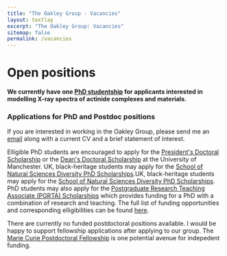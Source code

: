 ```yaml
---
title: "The Oakley Group - Vacancies"
layout: textlay
excerpt: "The Oakley Group: Vacancies"
sitemap: false
permalink: /vacancies
---
```


# Open positions

**We currently have one [PhD studentship](https://www.findaphd.com/phds/project/accurate-and-efficient-modelling-of-x-ray-spectra-for-the-nuclear-fuel-cycle/?p164814) for applicants interested in modelling X-ray spectra of actinide complexes and materials.**

### Applications for PhD and Postdoc positions
If you are interested in working in the Oakley Group, please send me an [email](mailto:meagan.oakley@manchester.ac.uk) along with a current CV and a brief statement of interest. 

Elligible PhD students are encouraged to apply for the [President's Doctoral Scholarship](https://www.se.manchester.ac.uk/phds-science-engineering/funding/presidents-doctoral-scholarship/) or the [Dean's Doctoral Scholarship](https://www.se.manchester.ac.uk/phds-science-engineering/funding/deans-doctoral-scholarship/) at the University of Manchester. UK, black-heritage students may apply for the [School of Natural Sciences Diversity PhD Scholarships](https://www.se.manchester.ac.uk/phds-science-engineering/funding/diversity-scholarship/).UK, black-heritage students may apply for the [School of Natural Sciences Diversity PhD Scholarships](https://www.se.manchester.ac.uk/phds-science-engineering/funding/diversity-scholarship/). PhD students may also apply for the [Postgraduate Research Teaching Associate (PGRTA) Scholarships](https://www.se.manchester.ac.uk/phds-science-engineering/funding/teaching-associate-scholarship/) which provides funding for a PhD with a combination of research and teaching. The full list of funding opportunities and corresponding elligibilities can be found [here](https://www.se.manchester.ac.uk/phds-science-engineering/funding/).

There are currently no funded postdoctoral positions available. I would be happy to support fellowship applications after applying to our group. The [Marie Curie Postdoctoral Fellowship](https://marie-sklodowska-curie-actions.ec.europa.eu/actions/postdoctoral-fellowships) is one potential avenue for indepedent funding.

